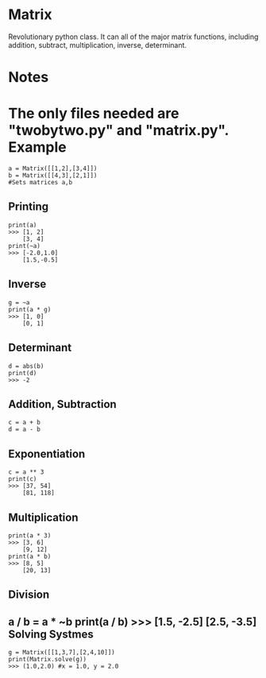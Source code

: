 # Matrix
Revolutionary python class. It can all of the major matrix functions, including addition, subtract, multiplication, inverse, determinant.

Notes
==
The only files needed are "twobytwo.py" and "matrix.py".
Example
==
    a = Matrix([[1,2],[3,4]])
    b = Matrix([[4,3],[2,1]])
    #Sets matrices a,b
Printing
--
    print(a)
    >>> [1, 2]
        [3, 4]
    print(~a)
    >>> [-2.0,1.0]
        [1.5,-0.5]
Inverse
--
    g = ~a
    print(a * g)
    >>> [1, 0]
        [0, 1]
Determinant
--
    d = abs(b)
    print(d)
    >>> -2
Addition, Subtraction
--
    c = a + b
    d = a - b
Exponentiation
--
    c = a ** 3
    print(c)
    >>> [37, 54]
        [81, 118]
Multiplication
--
    print(a * 3)
    >>> [3, 6]
        [9, 12]
    print(a * b)
    >>> [8, 5]
        [20, 13]
Division
--
a / b = a * ~b
    print(a / b)
    >>> [1.5, -2.5]
        [2.5, -3.5]
Solving Systmes
--
    g = Matrix([[1,3,7],[2,4,10]])
    print(Matrix.solve(g))
    >>> (1.0,2.0) #x = 1.0, y = 2.0
    
